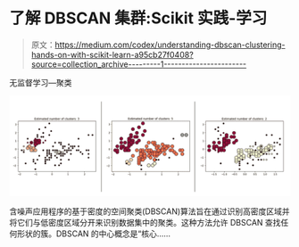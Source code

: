 # 了解 DBSCAN 集群:Scikit 实践-学习

> 原文：<https://medium.com/codex/understanding-dbscan-clustering-hands-on-with-scikit-learn-a95cb27f0408?source=collection_archive---------1----------------------->

无监督学习—聚类

![](img/758bb828d62398fe65e12012f698db12.png)

含噪声应用程序的基于密度的空间聚类(DBSCAN)算法旨在通过识别高密度区域并将它们与低密度区域分开来识别数据集中的聚类。这种方法允许 DBSCAN 查找任何形状的簇。DBSCAN 的中心概念是“核心……